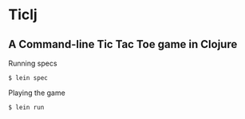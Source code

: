# Ticlj

## A Command-line Tic Tac Toe game in Clojure

Running specs

    $ lein spec

Playing the game

    $ lein run
